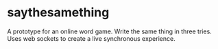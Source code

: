 # saythesamething
A prototype for an online word game. Write the same thing in three tries. Uses web sockets to create a live synchronous experience. 
